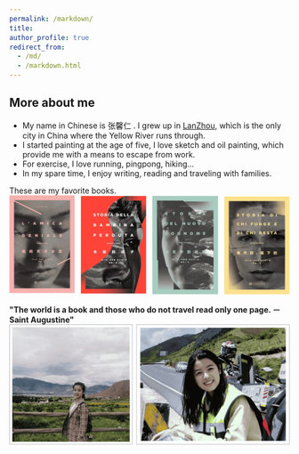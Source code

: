 ```yaml
---
permalink: /markdown/
title: 
author_profile: true
redirect_from: 
  - /md/
  - /markdown.html
---
```


## More about me

* My name in Chinese is 张馨仁 . I grew up in [LanZhou](https://en.wikipedia.org/wiki/Lanzhou), which is the only city in China where the Yellow River runs through.
* I started painting at the age of five, I love sketch and oil painting, which provide me with a means to escape from work.
* For exercise, I love running, pingpong, hiking...
* In my spare time, I enjoy writing, reading and traveling with families.<br>

These are my favorite books. <br>
<img src='/images/BOOK.png'>

**"The world is a book and those who do not travel read only one page. －Saint Augustine"**
<img src='/images/Traveling.png'>

